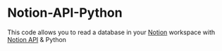 # Notion-API-Python
This code allows you to read a database in your <a href="https://www.notion.so/">Notion</a> workspace with <a href="https://developers.notion.com/">Notion API</a> & Python<br>
